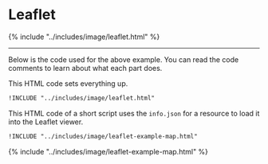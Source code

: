 # Leaflet

{% include "../includes/image/leaflet.html" %}

---

Below is the code used for the above example. You can read the code comments to learn about what each part does.

This HTML code sets everything up.

```html
!INCLUDE "../includes/image/leaflet.html"
```

This HTML code of a short script uses the `info.json` for a resource to load it into the Leaflet viewer.

```html
!INCLUDE "../includes/image/leaflet-example-map.html"
```

{% include "../includes/image/leaflet-example-map.html" %}
